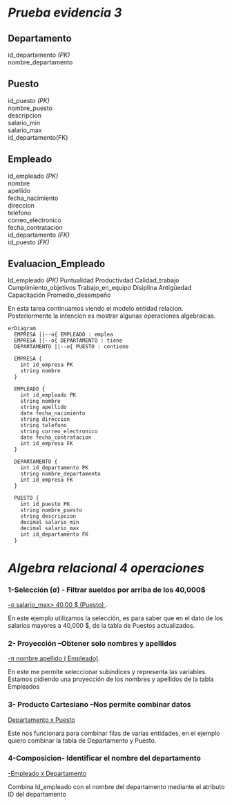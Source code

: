 # *Prueba evidencia 3*

## Departamento 
id_departamento *(PK)*		
nombre_departamento		

## Puesto		
id_puesto *(PK)*		
nombre_puesto		
descripcion		
salario_min		
salario_max		
id_departamento(FK)		
		
## Empleado		
id_empleado *(PK)*		
nombre		
apellido		
fecha_nacimiento		
direccion		
telefono		
correo_electronico		
fecha_contratacion		
id_departamento *(FK)*		
id_puesto *(FK)*		

## Evaluacion_Empleado 
Id_empleado *(PK)*
Puntualidad
Productivdad
Calidad_trabajo
Cumplimiento_objetivos
Trabajo_en_equipo
Disiplina
Antigüedad
Capacitación
Promedio_desempeño

En esta tarea continuamos viendo el modelo entidad relacion.
Posteriormente la intencion es mostrar algunas operaciones algebraicas.

```mermaid
erDiagram
  EMPRESA ||--o{ EMPLEADO : emplea
  EMPRESA ||--o{ DEPARTAMENTO : tiene
  DEPARTAMENTO ||--o{ PUESTO : contiene

  EMPRESA {
    int id_empresa PK
    string nombre
  }

  EMPLEADO {
    int id_empleado PK
    string nombre
    string apellido
    date fecha_nacimiento
    string direccion
    string telefono
    string correo_electronico
    date fecha_contratacion
    int id_empresa FK
  }

  DEPARTAMENTO {
    int id_departamento PK
    string nombre_departamento
    int id_empresa FK
  }

  PUESTO {
    int id_puesto PK
    string nombre_puesto
    string descripcion
    decimal salario_min
    decimal salario_max
    int id_departamento FK
  }
```



# *Algebra relacional 4 operaciones*


### 1-Selección (σ) - Filtrar sueldos por arriba de los 40,000$ 

 <u>-σ  salario_max> 40,00 $ (Puesto) </u>.

En este ejemplo utilizamos la selección, es para saber que en el dato de los salarios mayores a 40,000 $,  de la tabla de Puestos actualizados.

### 2- Proyección –Obtener solo nombres y apellidos 

<u>-π nombre,apellido  ( Empleado)</u>.

En este me permite seleccionar subíndices y representa las variables.
Estamos pidiendo una proyección de los nombres y apellidos de la tabla Empleados

### 3- Producto Cartesiano –Nos permite combinar datos

<u>Departamento x Puesto</u>

Este nos funcionara para combinar filas de varias entidades, en el ejemplo quiero combinar la tabla de Departamento y Puesto.

### 4-Composicion- Identificar el nombre del departamento

<u>-Empleado x Departamento</u>

Combina Id_empleado con el nombre del departamento mediante el atributo ID del departamento